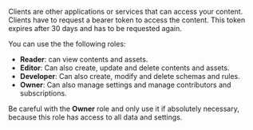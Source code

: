 Clients are other applications or services that can access your content. Clients have to request a bearer token to access the content. This token expires after 30 days and has to be requested again.

You can use the the following roles:

* **Reader**: can view contents and assets.
* **Editor**: Can also create, update and delete contents and assets.
* **Developer**: Can also create, modify and delete schemas and rules.
* **Owner**: Can also manage settings and manage contributors and subscriptions.

Be careful with the **Owner** role and only use it if absolutely necessary, because this role has access to all data and settings.